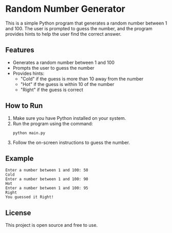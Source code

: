 # Random Number Generator

This is a simple Python program that generates a random number between 1 and 100. The user is prompted to guess the number, and the program provides hints to help the user find the correct answer.

## Features

- Generates a random number between 1 and 100
- Prompts the user to guess the number
- Provides hints:
  - "Cold" if the guess is more than 10 away from the number
  - "Hot" if the guess is within 10 of the number
  - "Right" if the guess is correct

## How to Run

1. Make sure you have Python installed on your system.
2. Run the program using the command:
   ```
   python main.py
   ```
3. Follow the on-screen instructions to guess the number.

## Example

```
Enter a number between 1 and 100: 50
Cold
Enter a number between 1 and 100: 90
Hot
Enter a number between 1 and 100: 95
Right
You guessed it Right!
```

## License

This project is open source and free to use.
